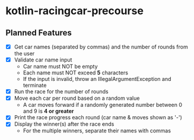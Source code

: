 # kotlin-racingcar-precourse

## Planned Features

- [x] Get car names (separated by commas) and the number of rounds from the user
- [x] Validate car name input
    - Car name must NOT be empty
    - Each name must NOT exceed **5** characters
    - If the input is invalid, throw an IllegalArgumentException and terminate
- [x] Run the race for the number of rounds
- [x] Move each car per round based on a random value
    - A car moves forward if a randomly generated number between 0 and 9 is **4 or greater**
- [x] Print the race progress each round (car name & moves shown as '-')
- [x] Display the winner(s) after the race ends
    - For the multiple winners, separate their names with commas
